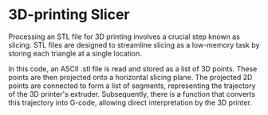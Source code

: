 # 3D-printing Slicer

Processing an STL file for 3D printing involves a crucial step known as slicing. STL files are designed to streamline slicing as a low-memory task by storing each triangle at a single location.

In this code, an ASCII .stl file is read and stored as a list of 3D points. These points are then projected onto a horizontal slicing plane. The projected 2D points are connected to form a list of segments, representing the trajectory of the 3D printer's extruder. Subsequently, there is a function that converts this trajectory into G-code, allowing direct interpretation by the 3D printer.

